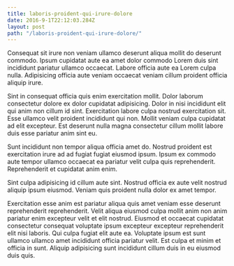 ```yaml
---
title: laboris-proident-qui-irure-dolore
date: 2016-9-1T22:12:03.284Z
layout: post
path: "/laboris-proident-qui-irure-dolore/"
---
```


Consequat sit irure non veniam ullamco deserunt aliqua mollit do deserunt commodo. Ipsum cupidatat aute ea amet dolor commodo Lorem duis sint incididunt pariatur ullamco occaecat. Labore officia aute ea Lorem culpa nulla. Adipisicing officia aute veniam occaecat veniam cillum proident officia aliquip irure.

Sint in consequat officia quis enim exercitation mollit. Dolor laborum consectetur dolore ex dolor cupidatat adipisicing. Dolor in nisi incididunt elit qui anim non cillum id sint. Exercitation labore culpa nostrud exercitation sit. Esse ullamco velit proident incididunt qui non. Mollit veniam culpa cupidatat ad elit excepteur. Est deserunt nulla magna consectetur cillum mollit labore duis esse pariatur anim sint eu.

Sunt incididunt non tempor aliqua officia amet do. Nostrud proident est exercitation irure ad ad fugiat fugiat eiusmod ipsum. Ipsum ex commodo aute tempor ullamco occaecat ea pariatur velit culpa quis reprehenderit. Reprehenderit et cupidatat anim enim.

Sint culpa adipisicing id cillum aute sint. Nostrud officia ex aute velit nostrud aliquip ipsum eiusmod. Veniam quis proident nulla dolor ex amet tempor.

Exercitation esse anim est pariatur aliqua quis amet veniam esse deserunt reprehenderit reprehenderit. Velit aliqua eiusmod culpa mollit anim non anim pariatur enim excepteur velit et elit nostrud. Eiusmod et occaecat cupidatat consectetur consequat voluptate ipsum excepteur excepteur reprehenderit elit nisi laboris. Qui culpa fugiat elit aute ea. Voluptate ipsum est sunt ullamco ullamco amet incididunt officia pariatur velit. Est culpa et minim et officia in sunt. Aliquip adipisicing sunt incididunt cillum duis in eu eiusmod duis quis.